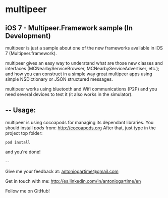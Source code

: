 multipeer
=========

iOS 7 - Multipeer.Framework sample
(In Development)
--

multipeer is just a sample about one of the new frameworks available in iOS 7 (Multipeer.framework).

multipeer gives an easy way to understand what are those new classes and interfaces (MCNearbyServiceBrowser, MCNearbyServiceAdvertiser, etc.); and how you can construct in a simple way great multipeer apps using simple NSDictionary or JSON structured messages.

multipeer works using bluetooth and Wifi communications (P2P) and you need several devices to test it (it also works in the simulator).

--
Usage:
------

multipeer is using cocoapods for managing its dependant libraries. You should install *pods* from: http://cocoapods.org
After that, just type in the project top folder:

    pod install

and you're done!

--

Give me your feedback at: antoniogartime@gmail.com

Get in touch with me: http://es.linkedin.com/in/antoniogartime/en

Follow me on GitHub!
